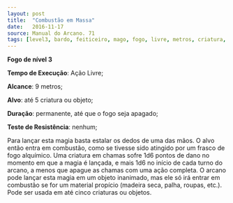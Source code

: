 ```yaml
---
layout: post
title:  "Combustão em Massa"
date:   2016-11-17
source: Manual do Arcano. 71
tags: [level3, bardo, feiticeiro, mago, fogo, livre, metros, criatura, permanente, nenhum, dano]
---
```


**Fogo de nível 3**

**Tempo de Execução**: Ação Livre;

**Alcance**: 9 metros;

**Alvo**: até 5 criatura ou objeto;

**Duração**: permanente, até que o fogo seja apagado;

**Teste de Resistência**: nenhum;

Para lançar esta magia basta estalar 
os dedos de uma das mãos. O alvo então 
entra em combustão, como se tivesse sido 
atingido por um frasco de fogo alquímico. Uma criatura em chamas sofre 1d6 
pontos de dano no momento em que a 
magia é lançada, e mais 1d6 no início de 
cada turno do arcano, a menos que apague as chamas com uma ação completa. 
O arcano pode lançar esta magia em um 
objeto inanimado, mas ele só irá entrar 
em combustão se for um material propício (madeira seca, palha, roupas, etc.). 
Pode ser usada em até cinco criaturas ou objetos.

